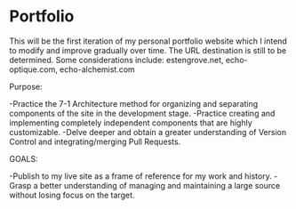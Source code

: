 # Portfolio
This will be the first iteration of my personal portfolio website which I intend to modify and improve gradually over time. The URL destination is still to be determined. Some considerations include: estengrove.net, echo-optique.com, echo-alchemist.com

Purpose: 

-Practice the 7-1 Architecture method for organizing and separating components of the site in the development stage. 
-Practice creating and implementing completely independent components that are highly customizable.
-Delve deeper and obtain a greater understanding of Version Control and integrating/merging Pull Requests. 


GOALS: 

-Publish to my live site as a frame of reference for my work and history.
-Grasp a better understanding of managing and maintaining a large source without losing focus on the target.
